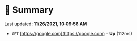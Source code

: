 # 📖 Summary
Last updated: **11/26/2021, 10:09:56 AM**

- `GET` [https://google.com](https://google.com) - **Up** (112ms)
